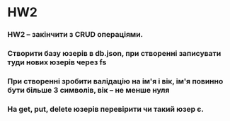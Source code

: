 # HW2

### HW2 – закінчити з CRUD операціями.

### Створити базу юзерів в db.json, при створенні записувати туди нових юзерів через fs

### При створенні зробити валідацію на ім'я і вік, ім'я повинно бути більше 3 символів, вік – не менше нуля

### На get, put, delete юзерів перевірити чи такий юзер є.